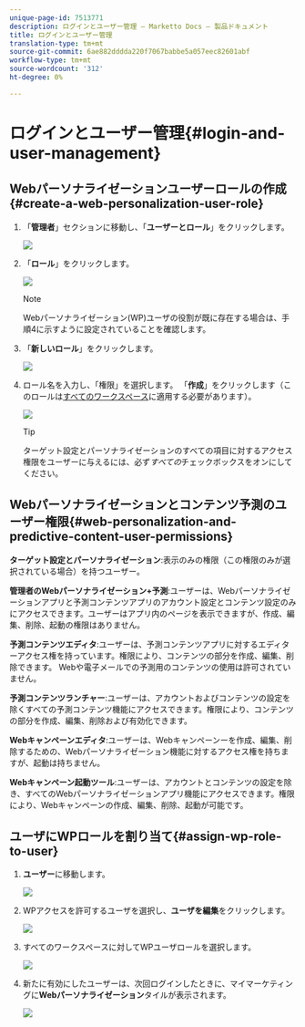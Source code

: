 ```yaml
---
unique-page-id: 7513771
description: ログインとユーザー管理 — Marketto Docs — 製品ドキュメント
title: ログインとユーザー管理
translation-type: tm+mt
source-git-commit: 6ae882dddda220f7067babbe5a057eec82601abf
workflow-type: tm+mt
source-wordcount: '312'
ht-degree: 0%

---
```



# ログインとユーザー管理{#login-and-user-management}

## Webパーソナライゼーションユーザーロールの作成{#create-a-web-personalization-user-role}

1. 「**管理者**」セクションに移動し、「**ユーザーとロール**」をクリックします。

   ![](assets/image2015-4-28-19-3a50-3a49.png)

1. 「**ロール**」をクリックします。

   ![](assets/image2015-4-28-19-3a57-3a58.png)

   >[!NOTE]
   >
   >Webパーソナライゼーション(WP)ユーザの役割が既に存在する場合は、手順4に示すように設定されていることを確認します。

1. 「**新しいロール**」をクリックします。

   ![](assets/three-1.png)

1. ロール名を入力し、「権限」を選択します。 「**作成**」をクリックします（このロールは[すべてのワークスペース](https://docs.marketo.com/display/DOCS/Managing+Marketo+Users#ManagingMarketoUsers-CreateUsers)に適用する必要があります）。

   ![](assets/four.png)

   >[!TIP]
   >
   >ターゲット設定とパーソナライゼーションのすべての項目に対するアクセス権限をユーザーに与えるには、必ず&#x200B;*すべての*&#x200B;チェックボックスをオンにしてください。

## Webパーソナライゼーションとコンテンツ予測のユーザー権限{#web-personalization-and-predictive-content-user-permissions}

**ターゲット設定とパーソナライゼーション**:表示のみの権限（この権限のみが選択されている場合）を持つユーザー。

**管理者のWebパーソナライゼーション+予測**:ユーザーは、Webパーソナライゼーションアプリと予測コンテンツアプリのアカウント設定とコンテンツ設定のみにアクセスできます。ユーザーはアプリ内のページを表示できますが、作成、編集、削除、起動の権限はありません。

**予測コンテンツエディタ**:ユーザーは、予測コンテンツアプリに対するエディターアクセス権を持っています。権限により、コンテンツの部分を作成、編集、削除できます。 Webや電子メールでの予測用のコンテンツの使用は許可されていません。

**予測コンテンツランチャー**:ユーザーは、アカウントおよびコンテンツの設定を除くすべての予測コンテンツ機能にアクセスできます。権限により、コンテンツの部分を作成、編集、削除および有効化できます。

**Webキャンペーンエディタ**:ユーザーは、Webキャンペーンーを作成、編集、削除するための、Webパーソナライゼーション機能に対するアクセス権を持ちますが、起動は持ちません。

**Webキャンペーン起動ツール**:ユーザーは、アカウントとコンテンツの設定を除き、すべてのWebパーソナライゼーションアプリ機能にアクセスできます。権限により、Webキャンペーンの作成、編集、削除、起動が可能です。

## ユーザにWPロールを割り当て{#assign-wp-role-to-user}

1. **ユーザー**&#x200B;に移動します。

   ![](assets/image2015-4-29-11-3a31-3a3.png)

1. WPアクセスを許可するユーザを選択し、**ユーザを編集**&#x200B;をクリックします。

   ![](assets/image2015-4-29-11-3a38-3a46.png)

1. すべてのワークスペースに対してWPユーザロールを選択します。

   ![](assets/seven.png)

1. 新たに有効にしたユーザーは、次回ログインしたときに、マイマーケティングに&#x200B;**Webパーソナライゼーション**&#x200B;タイルが表示されます。

   ![](assets/eight.png)
